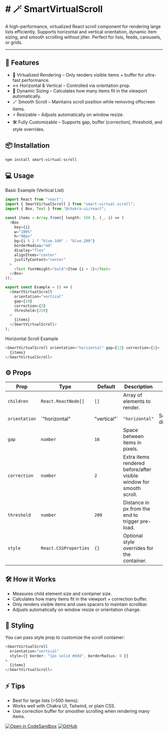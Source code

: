 # \# 🪄 SmartVirtualScroll

A high-performance, virtualized React scroll component for rendering large lists efficiently. Supports horizontal and vertical orientation, dynamic item sizing, and smooth scrolling without jitter. Perfect for lists, feeds, carousels, or grids.

---

## 🚀 Features

- 🌟 Virtualized Rendering – Only renders visible items + buffer for ultra-fast performance.
- ↔️ Horizontal & Vertical – Controlled via orientation prop.
- 📏 Dynamic Sizing – Calculates how many items fit in the viewport automatically.
- 🪄 Smooth Scroll – Maintains scroll position while removing offscreen items.
- ⚡ Resizable – Adjusts automatically on window resize.
- 🛠 Fully Customizable – Supports gap, buffer (correction), threshold, and style overrides.

## 📦 Installation

```bash
npm install smart-virtual-scroll
```

## 💻 Usage

Basic Example (Vertical List)

```typescript
import React from "react";
import { SmartVirtualScroll } from "smart-virtual-scroll";
import { Box, Text } from "@chakra-ui/react";

const items = Array.from({ length: 500 }, (_, i) => (
  <Box
    key={i}
    w="100%"
    h="80px"
    bg={i % 2 ? "blue.100" : "blue.200"}
    borderRadius="md"
    display="flex"
    alignItems="center"
    justifyContent="center"
  >
    <Text fontWeight="bold">Item {i + 1}</Text>
  </Box>
));

export const Example = () => (
  <SmartVirtualScroll
    orientation="vertical"
    gap={10}
    correction={3}
    threshold={250}
  >
    {items}
  </SmartVirtualScroll>
);
```

Horizontal Scroll Example

```typescript
<SmartVirtualScroll orientation="horizontal" gap={12} correction={2}>
  {items}
</SmartVirtualScroll>
```

## ⚙️ Props

| Prop          | Type                  | Default     | Description                                                         |                   |
| ------------- | --------------------- | ----------- | ------------------------------------------------------------------- | ----------------- |
| `children`    | `React.ReactNode[]`   | `[]`        | Array of elements to render.                                        |                   |
| `orientation` | `"horizontal"         | "vertical"` | `"horizontal"`                                                      | Scroll direction. |
| `gap`         | `number`              | `16`        | Space between items in pixels.                                      |                   |
| `correction`  | `number`              | `2`         | Extra items rendered before/after visible window for smooth scroll. |                   |
| `threshold`   | `number`              | `200`       | Distance in px from the end to trigger pre-load.                    |                   |
| `style`       | `React.CSSProperties` | `{}`        | Optional style overrides for the container.                         |                   |

## 🛠 How it Works

- Measures child element size and container size.
- Calculates how many items fit in the viewport + correction buffer.
- Only renders visible items and uses spacers to maintain scrollbar.
- Adjusts automatically on window resize or orientation change.

## 🎨 Styling

You can pass style prop to customize the scroll container:

```typescript
<SmartVirtualScroll
  orientation="vertical"
  style={{ border: "1px solid #ddd", borderRadius: 8 }}
>
  {items}
</SmartVirtualScroll>
```

## ⚡ Tips

- Best for large lists (>500 items).
- Works well with Chakra UI, Tailwind, or plain CSS.
- Use correction buffer for smoother scrolling when rendering many items.

[![Open in CodeSandbox](https://img.shields.io/badge/Open%20in-CodeSandbox-blue?logo=codesandbox)](https://codesandbox.io/p/devbox/react-typescript-forked-vpv2ts?workspaceId=ws_GLzXiGXYtnVTg5vXTiP71L)
[![GitHub](https://img.shields.io/badge/View%20on-GitHub-black?logo=github)](https://github.com/Atifmoin19/smart-virtual-scroll.git)
